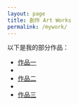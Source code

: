 ```yaml
---
layout: page
title: 創作 Art Works
permalink: /mywork/
---
```


以下是我的部分作品：

- [作品一](works.md/Thesedimentary.html)
- 
- [作品二](works.md/Thesedimentary.html)
- 
- [作品三](works/work3.html)

